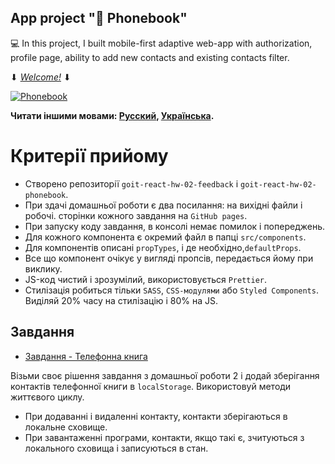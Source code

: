 ## App project "📒 Phonebook"

:computer: In this project, I built mobile-first adaptive web-app with
authorization, profile page, ability to add new contacts and existing contacts
filter.

⬇ [_Welcome!_](https://phonebook-new.netlify.app/) ⬇

<a href="https://phonebook-new.netlify.app/"><img src="https://raw.githubusercontent.com/Maryna-Skrypnyk/phonebook-new/main/src/images/promo.webm" alt="Phonebook" border="0"></a>

**Читати іншими мовами: [Русский](README.ru.md), [Українська](README.md).**

# Критерії прийому

- Створено репозиторії `goit-react-hw-02-feedback` і
  `goit-react-hw-02-phonebook`.
- При здачі домашньої роботи є два посилання: на вихідні файли і робочі.
  сторінки кожного завдання на `GitHub pages`.
- При запуску коду завдання, в консолі немає помилок і попереджень.
- Для кожного компонента є окремий файл в папці `src/components`.
- Для компонентів описані `propTypes`, і де необхідно,`defaultProps`.
- Все що компонент очікує у вигляді пропсів, передається йому при виклику.
- JS-код чистий і зрозумілий, використовується `Prettier`.
- Стилізація робиться тільки `SASS`, `CSS-модулями` або `Styled Components`.
  Виділяй 20% часу на стилізацію і 80% на JS.

## Завдання

<!-- - [Завдання 1 - Віджет відгуків](./tasks/feedback/README.md) -->

- [Завдання - Телефонна книга](./tasks/phonebook/README.md)

Візьми своє рішення завдання з домашньої роботи 2 і додай зберігання контактів
телефонної книги в `localStorage`. Використовуй методи життєвого циклу.

- При додаванні і видаленні контакту, контакти зберігаються в локальне сховище.
- При завантаженні програми, контакти, якщо такі є, зчитуються з локального
  сховища і записуються в стан.
